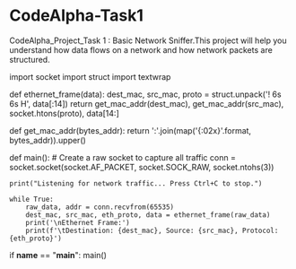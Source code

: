# CodeAlpha-Task1
CodeAlpha_Project_Task 1 : Basic Network Sniffer.This project will help you understand how data flows on a network and how network packets are structured.

import socket
import struct
import textwrap

def ethernet_frame(data):
    dest_mac, src_mac, proto = struct.unpack('! 6s 6s H', data[:14])
    return get_mac_addr(dest_mac), get_mac_addr(src_mac), socket.htons(proto), data[14:]

def get_mac_addr(bytes_addr):
    return ':'.join(map('{:02x}'.format, bytes_addr)).upper()

def main():
    # Create a raw socket to capture all traffic
    conn = socket.socket(socket.AF_PACKET, socket.SOCK_RAW, socket.ntohs(3))
    
    print("Listening for network traffic... Press Ctrl+C to stop.")
    
    while True:
        raw_data, addr = conn.recvfrom(65535)
        dest_mac, src_mac, eth_proto, data = ethernet_frame(raw_data)
        print('\nEthernet Frame:')
        print(f'\tDestination: {dest_mac}, Source: {src_mac}, Protocol: {eth_proto}')

if __name__ == "__main__":
    main()
